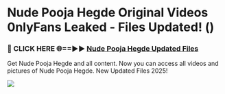 # Nude Pooja Hegde Original Videos 0nlyFans Leaked - Files Updated! ()

<h3>🔴 CLICK HERE 🌐==►► <a href="https://tinyurl.com/2p9ay9w9" rel="nofollow">Nude Pooja Hegde Updated Files</a></h3>

Get Nude Pooja Hegde and all content. Now you can access all videos and pictures of Nude Pooja Hegde. New Updated Files 2025!

[![](https://i.imgur.com/KQgVmj3.gif)](https://tinyurl.com/2p9ay9w9)
